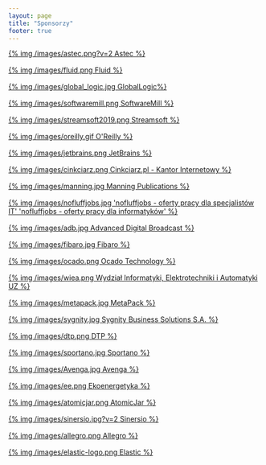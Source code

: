 ```yaml
---
layout: page
title: "Sponsorzy"
footer: true
---
```


<div class="logogrid" style="display: grid;grid-template-columns: repeat(auto-fill, minmax(300px, 1fr));grid-gap: 1rem;">
<div><a href="http://www.astec.net/pl/" target="_blank">{% img /images/astec.png?v=2 Astec %}</a></div>
<div><a href="http://fluidagency.pl/" target="_blank">{% img /images/fluid.png Fluid %}</a></div>
<div><a href="https://www.globallogic.com/" target="_blank">{% img /images/global_logic.jpg GlobalLogic%}</a></div>
<div><a href="http://softwaremill.com/" target="_blank">{% img /images/softwaremill.png SoftwareMill %}</a></div>
<div><a href="http://streamsoft.pl/" target="_blank">{% img /images/streamsoft2019.png Streamsoft %}</a></div>
<div><a href="http://oreilly.com" target="_blank">{% img /images/oreilly.gif O'Reilly %}</a></div>
<div><a href="http://jetbrains.com" target="_blank">{% img /images/jetbrains.png JetBrains %}</a></div>
<div><a href="http://cinkciarz.pl" target="_blank">{% img /images/cinkciarz.png Cinkciarz.pl - Kantor Internetowy %}</a></div>
<div><a href="http://manning.com/" target="_blank">{% img /images/manning.jpg Manning Publications %}</a></div>
<div><a href="http://nofluffjobs.com/" target="_blank">{% img /images/nofluffjobs.jpg 'nofluffjobs - oferty pracy dla specjalistów IT' 'nofluffjobs - oferty pracy dla informatyków' %}</a></div>
<div><a href="http://adbglobal.com/" target="_blank">{% img /images/adb.jpg Advanced Digital Broadcast %}</a></div>
<div><a href="http://fibaro.com/" target="_blank">{% img /images/fibaro.jpg Fibaro %}</a></div>
<div><a href="http://ocadotechnology.com/" target="_blank">{% img /images/ocado.png Ocado Technology %}</a></div>
<div><a href="http://weit.uz.zgora.pl/" target="_blank">{% img /images/wiea.png Wydział Informatyki, Elektrotechniki i Automatyki UZ %}</a></div>
<div><a href="http://metapack.com/" target="_blank">{% img /images/metapack.jpg  MetaPack %}</a></div>
<div><a href="http://www.sygnitysbs.pl/" target="_blank">{% img /images/sygnity.jpg Sygnity Business Solutions S.A. %}</a></div>
<div><a href="https://dtpoland.com" target="_blank">{% img /images/dtp.png DTP %}</a></div>
<div><a href="https://sportano.pl" target="_blank">{% img /images/sportano.jpg Sportano %}</a></div>
<div><a href="https://avenga.com" target="_blank">{% img /images/Avenga.jpg Avenga %}</a></div>
<div><a href="https://ekoenergetyka.com.pl/" target="_blank">{% img /images/ee.png Ekoenergetyka %}</a></div>
<div><a href="https://www.atomicjar.com/" target="_blank">{% img /images/atomicjar.png AtomicJar %}</a></div>	
<div><a href="https://sinersio.com" target="_blank">{% img /images/sinersio.jpg?v=2 Sinersio %}</a></div>
<div><a href="https://allegro.pl" target="_blank">{% img /images/allegro.png Allegro %}</a></div>
<div><a href="https://www.elastic.co" target="_blank">{% img /images/elastic-logo.png Elastic %}</a></div>
<div>&nbsp;</div>	
</div>